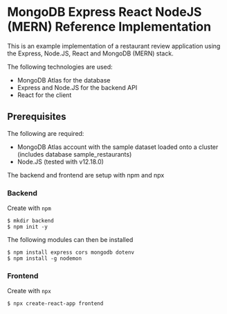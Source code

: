 # MongoDB Express React NodeJS (MERN) Reference Implementation

This is an example implementation of a restaurant review application using the Express, Node.JS, React and MongoDB (MERN) stack.

The following technologies are used:

* MongoDB Atlas for the database
* Express and Node.JS for the backend API
* React for the client

## Prerequisites

The following are required:

* MongoDB Atlas account with the sample dataset loaded onto a cluster (includes database sample_restaurants)
* Node.JS (tested with v12.18.0)

The backend and frontend are setup with npm and npx

### Backend

Create with ```npm```

```
$ mkdir backend
$ npm init -y
```

The following modules can then be installed

```
$ npm install express cors mongodb dotenv
$ npm install -g nodemon
```

### Frontend

Create with ```npx```

```
$ npx create-react-app frontend
```